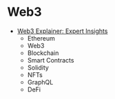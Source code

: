 # Web3

- [Web3 Explainer: Expert Insights](https://www.youtube.com/watch?v=iq5LzePeJ5A)
  - Ethereum
  - Web3
  - Blockchain
  - Smart Contracts
  - Solidity
  - NFTs
  - GraphQL
  - DeFi
